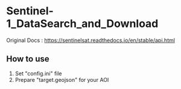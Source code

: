 # Sentinel-1_DataSearch_and_Download
Original Docs : https://sentinelsat.readthedocs.io/en/stable/api.html

## How to use
1. Set "config.ini" file
2. Prepare "target.geojson" for your AOI
